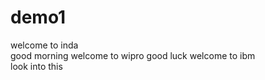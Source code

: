 # demo1
welcome to inda <br>
good morning 
welcome to  wipro
good luck
welcome to ibm<br>
look into this

